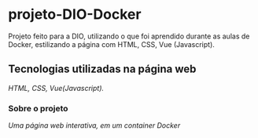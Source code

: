 # projeto-DIO-Docker

Projeto feito para a DIO, utilizando o que foi aprendido durante as aulas de Docker, 
estilizando a página com HTML, CSS, Vue (Javascript).

## Tecnologias utilizadas na página web
*HTML, CSS, Vue(Javascript).*

### Sobre o projeto 
*Uma página web interativa, em um container Docker*
